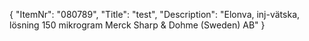 {
  "ItemNr": "080789",
  "Title": "test",
  "Description": "Elonva, inj-vätska, lösning 150 mikrogram Merck Sharp & Dohme (Sweden) AB"
}